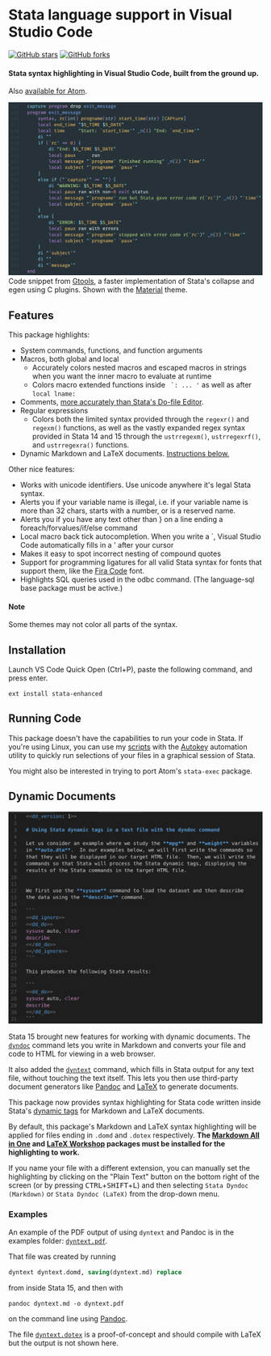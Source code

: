 # Stata language support in Visual Studio Code
[![GitHub stars](https://img.shields.io/github/stars/kylebarron/language-stata.svg?style=social&label=Star)](https://github.com/kylebarron/language-stata)
[![GitHub forks](https://img.shields.io/github/forks/kylebarron/language-stata.svg?style=social&label=Fork)](https://github.com/kylebarron/language-stata)

#### Stata syntax highlighting in Visual Studio Code, built from the ground up.
Also [available for Atom](https://github.com/kylebarron/language-stata).

![stata](./img/stata-vscode.png)
Code snippet from [Gtools](https://github.com/mcaceresb/stata-gtools), a faster implementation of Stata's collapse and egen using C plugins. Shown with the [Material](https://marketplace.visualstudio.com/items?itemName=Equinusocio.vsc-material-theme) theme.


## Features

This package highlights:
- System commands, functions, and function arguments
- Macros, both global and local
    - Accurately colors nested macros and escaped macros in strings when you want the inner macro to evaluate at runtime
    - Colors macro extended functions inside `` `: ... '`` as well as after `local lname:`
- Comments, [more accurately than Stata's Do-file Editor](examples/comments.md).
- Regular expressions
    - Colors both the limited syntax provided through the `regexr()` and `regexm()` functions, as well as the vastly expanded regex syntax provided in Stata 14 and 15 through the `ustrregexm()`, `ustrregexrf()`, and `ustrregexra()` functions.
- Dynamic Markdown and LaTeX documents. [Instructions below.](#dynamic-documents)

Other nice features:
- Works with unicode identifiers. Use unicode anywhere it's legal Stata syntax.
- Alerts you if your variable name is illegal, i.e. if your variable name is more than 32 chars, starts with a number, or is a reserved name.
- Alerts you if you have any text other than } on a line ending a foreach/forvalues/if/else command
- Local macro back tick autocompletion. When you write a `, Visual Studio Code automatically fills in a ' after your cursor
- Makes it easy to spot incorrect nesting of compound quotes
- Support for programming ligatures for all valid Stata syntax for fonts that support them, like the [Fira Code](https://github.com/tonsky/FiraCode) font.
- Highlights SQL queries used in the odbc command. (The language-sql base package must be active.)

#### Note
Some themes may not color all parts of the syntax.

## Installation
Launch VS Code Quick Open (Ctrl+P), paste the following command, and press enter.
```
ext install stata-enhanced
```

## Running Code

This package doesn't have the capabilities to run your code in Stata. If you're using Linux, you can use my [scripts](https://github.com/kylebarron/stata-autokey) with the [Autokey](https://github.com/autokey-py3/autokey) automation utility to quickly run selections of your files in a graphical session of Stata.

You might also be interested in trying to port Atom's `stata-exec` package.

## Dynamic Documents

![](img/dyntext_domd.png)

Stata 15 brought new features for working with dynamic documents. The [`dyndoc`](https://www.stata.com/help.cgi?dyndoc) command lets you write in Markdown and converts your file and code to HTML for viewing in a web browser.

It also added the [`dyntext`](https://www.stata.com/help.cgi?dyntext) command, which fills in Stata output for any text file, without touching the text itself. This lets you then use third-party document generators like [Pandoc](https://pandoc.org/) and [LaTeX](https://www.latex-project.org/) to generate documents.

This package now provides syntax highlighting for Stata code written inside Stata's [dynamic tags](https://www.stata.com/help.cgi?dynamic+tags) for Markdown and LaTeX documents.

By default, this package's Markdown and LaTeX syntax highlighting will be applied for files ending in `.domd` and `.dotex` respectively. **The [Markdown All in One](https://marketplace.visualstudio.com/items?itemName=yzhang.markdown-all-in-one) and [LaTeX Workshop](https://marketplace.visualstudio.com/items?itemName=James-Yu.latex-workshop) packages must be installed for the highlighting to work.**

If you name your file with a different extension, you can manually set the highlighting by clicking on the "Plain Text" button on the bottom right of the screen (or by pressing <kbd>CTRL</kbd>+<kbd>SHIFT</kbd>+<kbd>L</kbd>) and then selecting `Stata Dyndoc (Markdown)` or `Stata Dyndoc (LaTeX)` from the drop-down menu.

### Examples

An example of the PDF output of using `dyntext` and Pandoc is in the examples folder: [`dyntext.pdf`](examples/dyntext.pdf).

That file was created by running

```stata
dyntext dyntext.domd, saving(dyntext.md) replace
```
from inside Stata 15, and then with

```
pandoc dyntext.md -o dyntext.pdf
```

on the command line using [Pandoc](https://pandoc.org/).

The file [`dyntext.dotex`](examples/dyntext.dotex) is a proof-of-concept and should compile with LaTeX but the output is not shown here.
